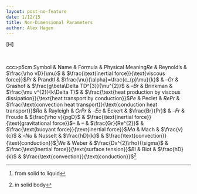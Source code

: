 ```yaml
---
layout: post-no-feature
date: 1/12/15
title: Non-Dimensional Parameters 
author: Alex Hagen
---
```



[H]

 

<span>ccc\>p<span>5cm</span></span> Symbol & Name & Formula & Physical
Meaning$Re$ & Reynold’s & $\frac{\rho vD}{\mu}$ &
$\frac{\text{inertial force}}{\text{viscous force}}$$Pr$ & Prandtl &
$\frac{\nu}{\alpha}=\frac{c_{p}\mu}{k}$ & –$Gr$ & Grashof &
$\frac{g\beta\Delta TD^{3}}{\nu^{2}}$ & –$Br$ & Brinkman &
$\frac{\mu v^{2}}{k\Delta T}$ &
$\frac{\text{heat production by viscous dissipation}}{\text{heat transport by conduction}}$$Pe$
& Peclet & $RePr$ &
$\frac{\text{convection heat transport}}{\text{conduction heat transport}}$$Ra$
& Rayleigh & $GrPr$ & –$Ec$ & Eckert & $\frac{Br}{Pr}$ & –$Fr$ & Froude
& $\frac{\rho v}{pgD}$ &
$\frac{\text{inertial force}}{\text{gravitational force}}$– & – &
$\frac{Gr}{Re^{2}}$ &
$\frac{\text{buoyant force}}{\text{inertial force}}$$Ma$ & Mach &
$\frac{v}{c}$ & –$Nu$ & Nusselt & $\frac{hD}{k}$ &
$\frac{\text{convection}}{\text{conduction}}$[^1]$We$ & Weber &
$\frac{Dv^{2}\rho}{\sigma}$ &
$\frac{\text{inertial force}}{\text{surface tension}}$$Bi$ & Biot &
$\frac{hD}{k}$ & $\frac{\text{convection}}{\text{conduction}}$[^2]

[^1]: from solid to liquid

[^2]: in solid body
